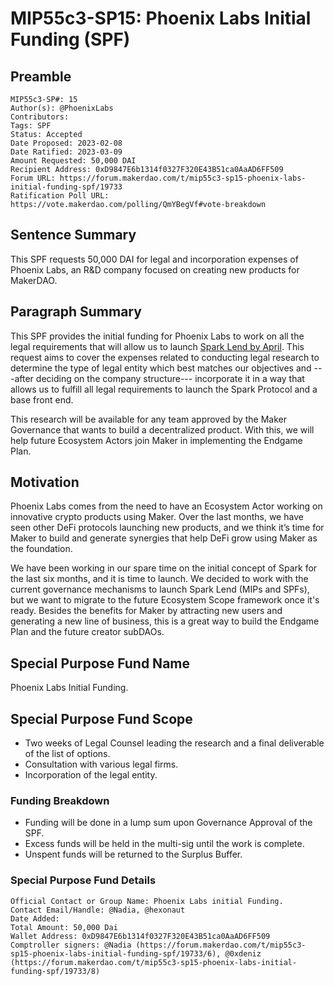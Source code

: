 # MIP55c3-SP15: Phoenix Labs Initial Funding (SPF)

## Preamble

```
MIP55c3-SP#: 15
Author(s): @PhoenixLabs
Contributors:
Tags: SPF
Status: Accepted
Date Proposed: 2023-02-08
Date Ratified: 2023-03-09
Amount Requested: 50,000 DAI
Recipient Address: 0xD9847E6b1314f0327F320E43B51ca0AaAD6FF509
Forum URL: https://forum.makerdao.com/t/mip55c3-sp15-phoenix-labs-initial-funding-spf/19733
Ratification Poll URL: https://vote.makerdao.com/polling/QmYBegVf#vote-breakdown
```

## Sentence Summary

This SPF requests 50,000 DAI for legal and incorporation expenses of Phoenix Labs, an R&D company focused on creating new products for MakerDAO.

## Paragraph Summary

This SPF provides the initial funding for Phoenix Labs to work on all the legal requirements that will allow us to launch [Spark Lend by April](https://forum.makerdao.com/t/announcing-phoenix-labs-and-spark-protocol/19731). This request aims to cover the expenses related to conducting legal research to determine the type of legal entity which best matches our objectives and ---after deciding on the company structure--- incorporate it in a way that allows us to fulfill all legal requirements to launch the Spark Protocol and a base front end. 

This research will be available for any team approved by the Maker Governance that wants to build a decentralized product. With this, we will help future Ecosystem Actors join Maker in implementing the Endgame Plan.

## Motivation

Phoenix Labs comes from the need to have an Ecosystem Actor working on innovative crypto products using Maker. Over the last months, we have seen other DeFi protocols launching new products, and we think it’s time for Maker to build and generate synergies that help DeFi grow using Maker as the foundation.

We have been working in our spare time on the initial concept of Spark for the last six months, and it is time to launch. We decided to work with the current governance mechanisms to launch Spark Lend (MIPs and SPFs), but we want to migrate to the future Ecosystem Scope framework once it's ready. Besides the benefits for Maker by attracting new users and generating a new line of business, this is a great way to build the Endgame Plan and the future creator subDAOs.

## Special Purpose Fund Name

Phoenix Labs Initial Funding.

## Special Purpose Fund Scope

- Two weeks of Legal Counsel leading the research and a final deliverable of the list of options.
- Consultation with various legal firms.
- Incorporation of the legal entity.

### Funding Breakdown

- Funding will be done in a lump sum upon Governance Approval of the SPF.
- Excess funds will be held in the multi-sig until the work is complete.
- Unspent funds will be returned to the Surplus Buffer.

### Special Purpose Fund Details

```
Official Contact or Group Name: Phoenix Labs initial Funding.
Contact Email/Handle: @Nadia, @hexonaut 
Date Added: 
Total Amount: 50,000 Dai
Wallet Address: 0xD9847E6b1314f0327F320E43B51ca0AaAD6FF509
Comptroller signers: @Nadia (https://forum.makerdao.com/t/mip55c3-sp15-phoenix-labs-initial-funding-spf/19733/6), @0xdeniz (https://forum.makerdao.com/t/mip55c3-sp15-phoenix-labs-initial-funding-spf/19733/8)
```
